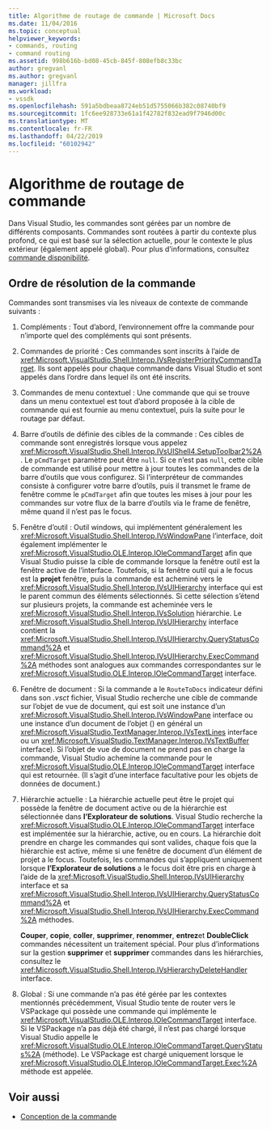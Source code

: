 ```yaml
---
title: Algorithme de routage de commande | Microsoft Docs
ms.date: 11/04/2016
ms.topic: conceptual
helpviewer_keywords:
- commands, routing
- command routing
ms.assetid: 998b616b-bd08-45cb-845f-808efb8c33bc
author: gregvanl
ms.author: gregvanl
manager: jillfra
ms.workload:
- vssdk
ms.openlocfilehash: 591a5bdbeaa8724eb51d5755066b382c08740bf9
ms.sourcegitcommit: 1fc6ee928733e61a1f42782f832ead9f7946d00c
ms.translationtype: MT
ms.contentlocale: fr-FR
ms.lasthandoff: 04/22/2019
ms.locfileid: "60102942"
---
```

# <a name="command-routing-algorithm"></a>Algorithme de routage de commande
Dans Visual Studio, les commandes sont gérées par un nombre de différents composants. Commandes sont routées à partir du contexte plus profond, ce qui est basé sur la sélection actuelle, pour le contexte le plus extérieur (également appelé global). Pour plus d’informations, consultez [commande disponibilité](../../extensibility/internals/command-availability.md).

## <a name="order-of-command-resolution"></a>Ordre de résolution de la commande
 Commandes sont transmises via les niveaux de contexte de commande suivants :

1. Compléments : Tout d’abord, l’environnement offre la commande pour n’importe quel des compléments qui sont présents.

2. Commandes de priorité : Ces commandes sont inscrits à l’aide de <xref:Microsoft.VisualStudio.Shell.Interop.IVsRegisterPriorityCommandTarget>. Ils sont appelés pour chaque commande dans Visual Studio et sont appelés dans l’ordre dans lequel ils ont été inscrits.

3. Commandes de menu contextuel : Une commande que qui se trouve dans un menu contextuel est tout d’abord proposée à la cible de commande qui est fournie au menu contextuel, puis la suite pour le routage par défaut.

4. Barre d’outils de définie des cibles de la commande : Ces cibles de commande sont enregistrés lorsque vous appelez <xref:Microsoft.VisualStudio.Shell.Interop.IVsUIShell4.SetupToolbar2%2A>. Le `pCmdTarget` paramètre peut être `null`. Si ce n’est pas `null`, cette cible de commande est utilisé pour mettre à jour toutes les commandes de la barre d’outils que vous configurez. Si l’interpréteur de commandes consiste à configurer votre barre d’outils, puis il transmet le frame de fenêtre comme le `pCmdTarget` afin que toutes les mises à jour pour les commandes sur votre flux de la barre d’outils via le frame de fenêtre, même quand il n’est pas le focus.

5. Fenêtre d’outil : Outil windows, qui implémentent généralement les <xref:Microsoft.VisualStudio.Shell.Interop.IVsWindowPane> l’interface, doit également implémenter le <xref:Microsoft.VisualStudio.OLE.Interop.IOleCommandTarget> afin que Visual Studio puisse la cible de commande lorsque la fenêtre outil est la fenêtre active de l’interface. Toutefois, si la fenêtre outil qui a le focus est la **projet** fenêtre, puis la commande est acheminé vers le <xref:Microsoft.VisualStudio.Shell.Interop.IVsUIHierarchy> interface qui est le parent commun des éléments sélectionnés. Si cette sélection s’étend sur plusieurs projets, la commande est acheminée vers le <xref:Microsoft.VisualStudio.Shell.Interop.IVsSolution> hiérarchie. Le <xref:Microsoft.VisualStudio.Shell.Interop.IVsUIHierarchy> interface contient la <xref:Microsoft.VisualStudio.Shell.Interop.IVsUIHierarchy.QueryStatusCommand%2A> et <xref:Microsoft.VisualStudio.Shell.Interop.IVsUIHierarchy.ExecCommand%2A> méthodes sont analogues aux commandes correspondantes sur le <xref:Microsoft.VisualStudio.OLE.Interop.IOleCommandTarget> interface.

6. Fenêtre de document : Si la commande a le `RouteToDocs` indicateur défini dans son *.vsct* fichier, Visual Studio recherche une cible de commande sur l’objet de vue de document, qui est soit une instance d’un <xref:Microsoft.VisualStudio.Shell.Interop.IVsWindowPane> interface ou une instance d’un document de l’objet () en général un <xref:Microsoft.VisualStudio.TextManager.Interop.IVsTextLines> interface ou un <xref:Microsoft.VisualStudio.TextManager.Interop.IVsTextBuffer> interface). Si l’objet de vue de document ne prend pas en charge la commande, Visual Studio achemine la commande pour le <xref:Microsoft.VisualStudio.OLE.Interop.IOleCommandTarget> interface qui est retournée. (Il s’agit d’une interface facultative pour les objets de données de document.)

7. Hiérarchie actuelle : La hiérarchie actuelle peut être le projet qui possède la fenêtre de document active ou de la hiérarchie est sélectionnée dans **l’Explorateur de solutions**. Visual Studio recherche la <xref:Microsoft.VisualStudio.OLE.Interop.IOleCommandTarget> interface est implémentée sur la hiérarchie, active, ou en cours. La hiérarchie doit prendre en charge les commandes qui sont valides, chaque fois que la hiérarchie est active, même si une fenêtre de document d’un élément de projet a le focus. Toutefois, les commandes qui s’appliquent uniquement lorsque **l’Explorateur de solutions** a le focus doit être pris en charge à l’aide de la <xref:Microsoft.VisualStudio.Shell.Interop.IVsUIHierarchy> interface et sa <xref:Microsoft.VisualStudio.Shell.Interop.IVsUIHierarchy.QueryStatusCommand%2A> et <xref:Microsoft.VisualStudio.Shell.Interop.IVsUIHierarchy.ExecCommand%2A> méthodes.

     **Couper**, **copie**, **coller**, **supprimer**, **renommer**, **entrez**et **DoubleClick** commandes nécessitent un traitement spécial. Pour plus d’informations sur la gestion **supprimer** et **supprimer** commandes dans les hiérarchies, consultez le <xref:Microsoft.VisualStudio.Shell.Interop.IVsHierarchyDeleteHandler> interface.

8. Global : Si une commande n’a pas été gérée par les contextes mentionnés précédemment, Visual Studio tente de router vers le VSPackage qui possède une commande qui implémente le <xref:Microsoft.VisualStudio.OLE.Interop.IOleCommandTarget> interface. Si le VSPackage n’a pas déjà été chargé, il n’est pas chargé lorsque Visual Studio appelle le <xref:Microsoft.VisualStudio.OLE.Interop.IOleCommandTarget.QueryStatus%2A> (méthode). Le VSPackage est chargé uniquement lorsque le <xref:Microsoft.VisualStudio.OLE.Interop.IOleCommandTarget.Exec%2A> méthode est appelée.

## <a name="see-also"></a>Voir aussi
- [Conception de la commande](../../extensibility/internals/command-design.md)